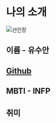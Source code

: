 # 나의 소개

![선인장](hitto.jpg)

## 이름 - 유수안

## [Github](https://github.com/skynarae)

## MBTI - INFP

## 취미
